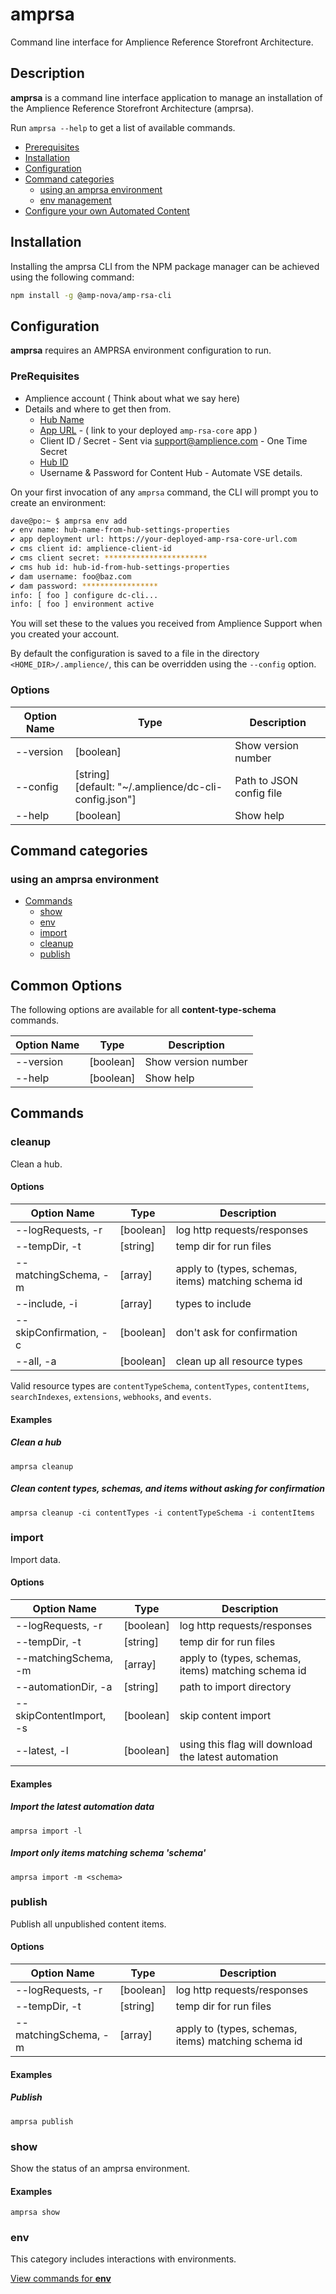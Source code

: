 # amprsa

Command line interface for Amplience Reference Storefront Architecture.

## Description

**amprsa** is a command line interface application to manage an installation of the Amplience Reference Storefront Architecture (amprsa).

Run `amprsa --help` to get a list of available commands.

<!-- MarkdownTOC levels="2,3" autolink="true" -->
- [Prerequisites](#prerequisites)
- [Installation](#installation)
- [Configuration](#configuration)
- [Command categories](#command-categories)
  - [using an amprsa environment](#using-an-amprsa-environment)
  - [env management](#env)
- [Configure your own Automated Content](#automation-bespoke)

<!-- /MarkdownTOC -->



## Installation

Installing the amprsa CLI from the NPM package manager can be achieved using the following command:

```bash
npm install -g @amp-nova/amp-rsa-cli
```
<!--TODD: Change to Amplience NPM -->

## Configuration

**amprsa** requires an AMPRSA environment configuration to run.

### PreRequisites
- Amplience account ( Think about what we say here)
- Details and where to get then from.
  - [Hub Name](docs/screenshots.md)
  - [App URL](docs/ForkDeploy.md) - ( link to your deployed `amp-rsa-core` app )
  - Client ID / Secret - Sent via support@amplience.com - One Time Secret
  - [Hub ID](docs/screenshots.md)
  - Username & Password for Content Hub - Automate VSE details.

On your first invocation of any `amprsa` command, the CLI will prompt you to create an environment:



```bash
dave@po:~ $ amprsa env add
✔ env name: hub-name-from-hub-settings-properties
✔ app deployment url: https://your-deployed-amp-rsa-core-url.com
✔ cms client id: amplience-client-id
✔ cms client secret: ***********************
✔ cms hub id: hub-id-from-hub-settings-properties
✔ dam username: foo@baz.com
✔ dam password: *****************
info: [ foo ] configure dc-cli...
info: [ foo ] environment active
```

You will set these to the values you received from Amplience Support when you created your account.

By default the configuration is saved to a file in the directory `<HOME_DIR>/.amplience/`, this can be overridden using the `--config` option.

### Options

| Option Name    | Type                                                       | Description                                                  |
| -------------- | ---------------------------------------------------------- | ------------------------------------------------------------ |
| --version      | [boolean]                                                  | Show version number                                          |
| --config       | [string]<br />[default: "~/.amplience/dc-cli-config.json"] | Path to JSON config file                                     |
| --help         | [boolean]                                                  | Show help                                                    |

## Command categories

### using an amprsa environment

- [Commands](#commands)
  - [show](#show)
  - [env](#env)
  - [import](#import)
  - [cleanup](#cleanup)
  - [publish](#publish)
  
  

<!-- /MarkdownTOC -->

## Common Options

The following options are available for all **content-type-schema** commands.

| Option Name    | Type                                                       | Description                      |
| -------------- | ---------------------------------------------------------- | -------------------------------- |
| --version      | [boolean]                                                  | Show version number              |
| --help         | [boolean]                                                  | Show help                        |

## Commands

### cleanup

Clean a hub.

#### Options

| Option Name               | Type          | Description                                          |
| ------------------------- | ------------- | ---------------------------------------------------- |
| --logRequests, -r         | [boolean]     | log http requests/responses                          |
| --tempDir, -t             | [string]      | temp dir for run files                               |
| --matchingSchema, -m      | [array]       | apply to (types, schemas, items) matching schema id  |
| --include, -i             | [array]       | types to include                                     |
| --skipConfirmation, -c    | [boolean]     | don't ask for confirmation                           |
| --all, -a                 | [boolean]     | clean up all resource types                          |

Valid resource types are `contentTypeSchema`, `contentTypes`, `contentItems`, `searchIndexes`, `extensions`, `webhooks`, and `events`.

#### Examples

##### Clean a hub

```amprsa cleanup```

##### Clean content types, schemas, and items without asking for confirmation

```amprsa cleanup -ci contentTypes -i contentTypeSchema -i contentItems```

### import

Import data.

#### Options

| Option Name               | Type          | Description                                          |
| ------------------------- | ------------- | ---------------------------------------------------- |
| --logRequests, -r         | [boolean]     | log http requests/responses                          |
| --tempDir, -t             | [string]      | temp dir for run files                               |
| --matchingSchema, -m      | [array]       | apply to (types, schemas, items) matching schema id  |
| --automationDir, -a       | [string]      | path to import directory                             |
| --skipContentImport, -s   | [boolean]     | skip content import                                  |
| --latest, -l              | [boolean]     | using this flag will download the latest automation  |

#### Examples

##### Import the latest automation data

```amprsa import -l```

##### Import only items matching schema 'schema'

```amprsa import -m <schema>```

### publish

Publish all unpublished content items.

#### Options

| Option Name               | Type          | Description                                          |
| ------------------------- | ------------- | ---------------------------------------------------- |
| --logRequests, -r         | [boolean]     | log http requests/responses                          |
| --tempDir, -t             | [string]      | temp dir for run files                               |
| --matchingSchema, -m      | [array]       | apply to (types, schemas, items) matching schema id  |

#### Examples

##### Publish

```amprsa publish```

### show

Show the status of an amprsa environment.

#### Examples

```amprsa show```

### env

This category includes interactions with environments.

[View commands for **env**](docs/env.md)

